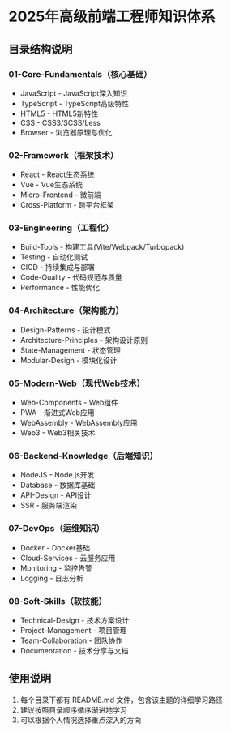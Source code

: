 <!--
 * @Author: YangFang
 * @Date: 2025-02-20 15:20:17
 * @LastEditTime: 2025-02-25 15:16:27
 * @Description: 
-->
# 2025年高级前端工程师知识体系

## 目录结构说明

### 01-Core-Fundamentals（核心基础）
- JavaScript - JavaScript深入知识
- TypeScript - TypeScript高级特性
- HTML5 - HTML5新特性
- CSS - CSS3/SCSS/Less
- Browser - 浏览器原理与优化

### 02-Framework（框架技术）
- React - React生态系统
- Vue - Vue生态系统
- Micro-Frontend - 微前端
- Cross-Platform - 跨平台框架

### 03-Engineering（工程化）
- Build-Tools - 构建工具(Vite/Webpack/Turbopack)
- Testing - 自动化测试
- CICD - 持续集成与部署
- Code-Quality - 代码规范与质量
- Performance - 性能优化

### 04-Architecture（架构能力）
- Design-Patterns - 设计模式
- Architecture-Principles - 架构设计原则
- State-Management - 状态管理
- Modular-Design - 模块化设计

### 05-Modern-Web（现代Web技术）
- Web-Components - Web组件
- PWA - 渐进式Web应用
- WebAssembly - WebAssembly应用
- Web3 - Web3相关技术

### 06-Backend-Knowledge（后端知识）
- NodeJS - Node.js开发
- Database - 数据库基础
- API-Design - API设计
- SSR - 服务端渲染

### 07-DevOps（运维知识）
- Docker - Docker基础
- Cloud-Services - 云服务应用
- Monitoring - 监控告警
- Logging - 日志分析

### 08-Soft-Skills（软技能）
- Technical-Design - 技术方案设计
- Project-Management - 项目管理
- Team-Collaboration - 团队协作
- Documentation - 技术分享与文档

## 使用说明
1. 每个目录下都有 README.md 文件，包含该主题的详细学习路径
2. 建议按照目录顺序循序渐进地学习
3. 可以根据个人情况选择重点深入的方向 